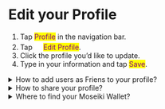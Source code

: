 # Edit your Profile

1. Tap <mark style="color:purple;">Profile</mark> in the navigation bar.
2. Tap ![](../../.gitbook/assets/Frame.png)<mark style="color:purple;">Edit Profile</mark>.
3. Click the profile you’d like to update.
4. Type in your information and tap <mark style="color:purple;">Save</mark>.

<details>

<summary>How to add users as Friens to your profile?</summary>

1. Tap <mark style="color:purple;">Profile</mark> in the navigation bar.
2. Tap the <img src="../../.gitbook/assets/Frame (7).png" alt="" data-size="line"><mark style="color:purple;">Add Friends</mark> button.
3. A list of suggested friends will be displayed.
4. Use the search bar at the top to find specific friends if needed.
5. Tap the <mark style="color:purple;">Follow</mark> button next to the users you want to add as friends.

By following these steps, you can easily add friends and expand your netw

</details>

<details>

<summary>How to share your profile?</summary>

1. Tap <mark style="color:purple;">Profile</mark> in the navigation bar.
2. Tap the ![](<../../.gitbook/assets/Vector (16).png>) <mark style="color:purple;">Share</mark> button.

</details>

<details>

<summary>Where to find your Moseiki Wallet?</summary>

1. Tap <mark style="color:purple;">Profile</mark> in the navigation bar.
2. Tap the <img src="../../.gitbook/assets/wallet_FILL0_wght400_GRAD0_opsz48 1.png" alt="" data-size="line"><mark style="color:purple;">Wallet</mark> button.

[Moseiki Wallet](../../moseiki-features/blockchain-wallet.md) is a core component of the Moseiki App, enabling users to manage their digital assets. Moseiki Wallet includes functions such as Account Balance, displaying your current balance. You can Deposit funds, Send funds to others, Receive funds, and use Scan to handle QR code transactions. The wallet also shows Recent Collectibles and provides a Transaction History for all past transactions.

</details>
